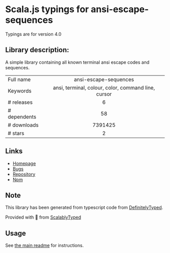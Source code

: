 
# Scala.js typings for ansi-escape-sequences

Typings are for version 4.0

## Library description:
A simple library containing all known terminal ansi escape codes and sequences.

|                    |                 |
| ------------------ | :-------------: |
| Full name          | ansi-escape-sequences |
| Keywords           | ansi, terminal, colour, color, command line, cursor |
| # releases         | 6 |
| # dependents       | 58 |
| # downloads        | 7391425 |
| # stars            | 2 |

## Links
- [Homepage](https://github.com/75lb/ansi-escape-sequences#readme)
- [Bugs](https://github.com/75lb/ansi-escape-sequences/issues)
- [Repository](https://github.com/75lb/ansi-escape-sequences)
- [Npm](https://www.npmjs.com/package/ansi-escape-sequences)
    


## Note
This library has been generated from typescript code from [DefinitelyTyped](https://definitelytyped.org).

Provided with :purple_heart: from [ScalablyTyped](https://github.com/oyvindberg/ScalablyTyped)

## Usage
See [the main readme](../../readme.md) for instructions.


